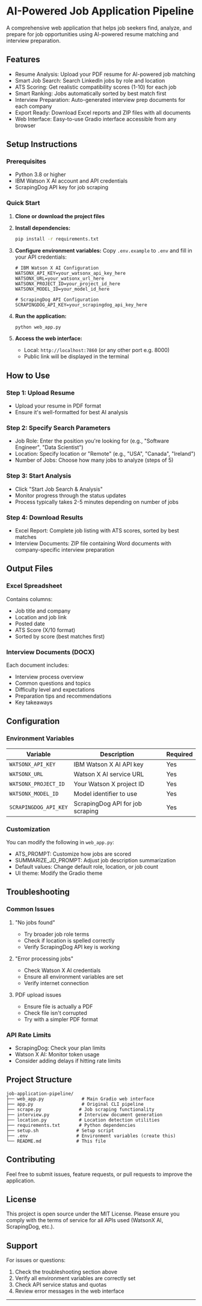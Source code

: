 # AI-Powered Job Application Pipeline

A comprehensive web application that helps job seekers find, analyze, and prepare for job opportunities using AI-powered resume matching and interview preparation.

##  Features

- Resume Analysis: Upload your PDF resume for AI-powered job matching
- Smart Job Search: Search LinkedIn jobs by role and location
- ATS Scoring: Get realistic compatibility scores (1-10) for each job
- Smart Ranking: Jobs automatically sorted by best match first
- Interview Preparation: Auto-generated interview prep documents for each company
- Export Ready: Download Excel reports and ZIP files with all documents
- Web Interface: Easy-to-use Gradio interface accessible from any browser

##  Setup Instructions

### Prerequisites

- Python 3.8 or higher
- IBM Watson X AI account and API credentials
- ScrapingDog API key for job scraping

### Quick Start

1. **Clone or download the project files**

2. **Install dependencies:**
   ```bash
   pip install -r requirements.txt
   ```

3. **Configure environment variables:**
   Copy `.env.example` to `.env` and fill in your API credentials:
   ```env
   # IBM Watson X AI Configuration
   WATSONX_API_KEY=your_watsonx_api_key_here
   WATSONX_URL=your_watsonx_url_here
   WATSONX_PROJECT_ID=your_project_id_here
   WATSONX_MODEL_ID=your_model_id_here

   # ScrapingDog API Configuration
   SCRAPINGDOG_API_KEY=your_scrapingdog_api_key_here
   ```

4. **Run the application:**
   ```bash
   python web_app.py
   ```

5. **Access the web interface:**
   - Local: `http://localhost:7860` (or any other port e.g. 8000)
   - Public link will be displayed in the terminal

##  How to Use

### Step 1: Upload Resume
- Upload your resume in PDF format
- Ensure it's well-formatted for best AI analysis

### Step 2: Specify Search Parameters
- Job Role: Enter the position you're looking for (e.g., "Software Engineer", "Data Scientist")
- Location: Specify location or "Remote" (e.g., "USA", "Canada", "Ireland")
- Number of Jobs: Choose how many jobs to analyze (steps of 5)

### Step 3: Start Analysis
- Click "Start Job Search & Analysis"
- Monitor progress through the status updates
- Process typically takes 2-5 minutes depending on number of jobs

### Step 4: Download Results
- Excel Report: Complete job listing with ATS scores, sorted by best matches
- Interview Documents: ZIP file containing Word documents with company-specific interview preparation

##  Output Files

### Excel Spreadsheet
Contains columns:
- Job title and company
- Location and job link
- Posted date
- ATS Score (X/10 format)
- Sorted by score (best matches first)

### Interview Documents (DOCX)
Each document includes:
- Interview process overview
- Common questions and topics
- Difficulty level and expectations
- Preparation tips and recommendations
- Key takeaways

## Configuration

### Environment Variables

| Variable | Description | Required |
|----------|-------------|----------|
| `WATSONX_API_KEY` | IBM Watson X AI API key | Yes |
| `WATSONX_URL` | Watson X AI service URL | Yes |
| `WATSONX_PROJECT_ID` | Your Watson X project ID | Yes |
| `WATSONX_MODEL_ID` | Model identifier to use | Yes |
| `SCRAPINGDOG_API_KEY` | ScrapingDog API for job scraping | Yes |

### Customization

You can modify the following in `web_app.py`:
- ATS_PROMPT: Customize how jobs are scored
- SUMMARIZE_JD_PROMPT: Adjust job description summarization
- Default values: Change default role, location, or job count
- UI theme: Modify the Gradio theme

##  Troubleshooting

### Common Issues

1. "No jobs found"
   - Try broader job role terms
   - Check if location is spelled correctly
   - Verify ScrapingDog API key is working

2. "Error processing jobs"
   - Check Watson X AI credentials
   - Ensure all environment variables are set
   - Verify internet connection

3. PDF upload issues
   - Ensure file is actually a PDF
   - Check file isn't corrupted
   - Try with a simpler PDF format

### API Rate Limits
- ScrapingDog: Check your plan limits
- Watson X AI: Monitor token usage
- Consider adding delays if hitting rate limits

##  Project Structure

```
job-application-pipeline/
├── web_app.py              # Main Gradio web interface
├── app.py                  # Original CLI pipeline
├── scrape.py              # Job scraping functionality
├── interview.py           # Interview document generation
├── location.py            # Location detection utilities
├── requirements.txt       # Python dependencies
├── setup.sh              # Setup script
├── .env                  # Environment variables (create this)
└── README.md             # This file
```

##  Contributing

Feel free to submit issues, feature requests, or pull requests to improve the application.

##  License

This project is open source under the MIT License. Please ensure you comply with the terms of service for all APIs used (WatsonX AI, ScrapingDog, etc.).

## Support

For issues or questions:
1. Check the troubleshooting section above
2. Verify all environment variables are correctly set
3. Check API service status and quotas
4. Review error messages in the web interface

---

